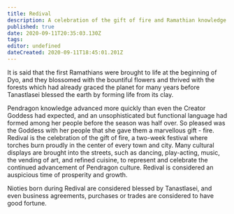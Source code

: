```yaml
---
title: Redival
description: A celebration of the gift of fire and Ramathian knowledge.
published: true
date: 2020-09-11T20:35:03.130Z
tags: 
editor: undefined
dateCreated: 2020-09-11T18:45:01.201Z
---
```


It is said that the first Ramathians were brought to life at the beginning of Dyo, and they blossomed with the bountiful flowers and thrived with the forests which had already graced the planet for many years before Tanastlasei blessed the earth by forming life from its clay.

Pendragon knowledge advanced more quickly than even the Creator Goddess had expected, and an unsophisticated but functional language had formed among her people before the season was half over. So pleased was the Goddess with her people that she gave them a marvellous gift - fire. Redival is the celebration of the gift of fire, a two-week festival where torches burn proudly in the center of every town and city. Many cultural displays are brought into the streets, such as dancing, play-acting, music, the vending of art, and refined cuisine, to represent and celebrate the continued advancement of Pendragon culture. Redival is considered an auspicious time of prosperity and growth.

Nioties born during Redival are considered blessed by Tanastlasei, and even business agreements, purchases or trades are considered to have good fortune.